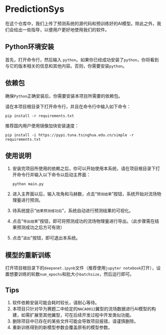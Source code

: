 # PredictionSys

在这个仓库中，我们上传了预测系统的源代码和预训练好的AI模型。除此之外，我们会给出一些指导，以便用户更好地使用我们的软件。

## Python环境安装

首先，打开命令行，然后输入 `python`。如果你已经成功安装了`python`，你将看到与它的版本相关的信息和其他内容。否则，你需要安装`python`。

## 依赖包

确保`Python`正确安装后，你需要安装本项目所需要的依赖包。

请在本项目根目录下打开命令行，并且在命令行中输入如下命令：

```shell
pip install -r requirements.txt
```

推荐国内用户使用镜像加快安装速度：

```shell
pip install -i https://pypi.tuna.tsinghua.edu.cn/simple -r requirements.txt
```

## 使用说明

1. 安装完项目所使用的依赖之后，你可以开始使用本系统，请在项目根目录下打开命令行并输入以下命令以启动主界面：

   ```shell
   python main.py
   ```

2. 进入主界面以后，输入攻角和马赫数，点击“`预测结果`”按钮，系统开始对流场物理量进行预测。

3. 待系统提示“`结果预测成功后`”，系统自动进行预测结果的可视化。

4. 点击“`导出结果`”按钮，即可将预测成功的流场物理量进行导出。（此步骤需在结果预测成功之后方可有效）

5. 点击“`退出`”按钮，即可退出本系统。

## 模型的重新训练

打开项目根目录下的`deeponet.ipynb`文件（推荐使用`jupyter notebook`打开），设置想要训练的轮数`num_epochs`和批大小`batchsize`，然后运行即可。

## Tips

1. 软件依赖安装可能会耗时较长，请耐心等待。
2. 本项目只针对华为赛题二中给定的`NACA0012`翼型的流场数据进行AI模型的构建，如需扩展至其他翼型，可在后续开发过程中开发类似功能。
3. 删除项目中已存在的某些文件可能会导致项目报错，请谨慎删除。
4. 重新训练得到的新模型参数会覆盖原有的模型参数。
